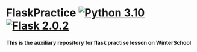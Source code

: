 # FlaskPractice [![Python 3.10](https://img.shields.io/badge/Python-3.10.2-yellow)](https://www.python.org/downloads/release/python-3102/) [![Flask 2.0.2](https://img.shields.io/badge/Flask-2.0.2-green)](https://flask.palletsprojects.com/en/2.0.x/changes/)
**This is the auxiliary repository for flask practise lesson on WinterSchool**
